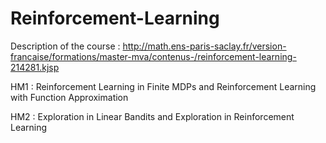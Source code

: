 # Reinforcement-Learning

Description of the course : http://math.ens-paris-saclay.fr/version-francaise/formations/master-mva/contenus-/reinforcement-learning-214281.kjsp

HM1 : Reinforcement Learning in Finite MDPs and Reinforcement Learning with Function Approximation

HM2 : Exploration in Linear Bandits and Exploration in Reinforcement Learning
